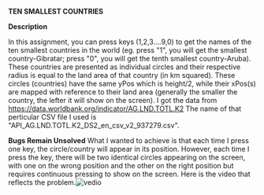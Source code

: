 **TEN SMALLEST COUNTRIES**

**Description**

In this assignment, you can press keys (1,2,3....9,0) to get the names of the ten smallest countries in the world (eg. press "1", you will get the smallest country-Gibratar; press "0", you will get the tenth smallest country-Aruba). These countries are presented as individual circles and their respective radius is equal to the land area of that country (in km squared). These circles (countries) have the same yPos which is height/2, while their xPos(s) are mapped with reference to their land area (generally the smaller the country, the lefter it will show on the screen). 
I got the data from https://data.worldbank.org/indicator/AG.LND.TOTL.K2
The name of that perticular CSV file I used is "API_AG.LND.TOTL.K2_DS2_en_csv_v2_937279.csv".

**Bugs Remain Unsolved**
What I wanted to achieve is that each time I press one key, the circle/country will appear in its position. However, each time I press the key, there will be two identical circles appearing on the screen, with one on the wrong position and the other on the right position but requires continuous pressing to show on the screen. Here is the video that reflects the problem.![vedio](https://youtu.be/s9oT7UJ3ni8)
